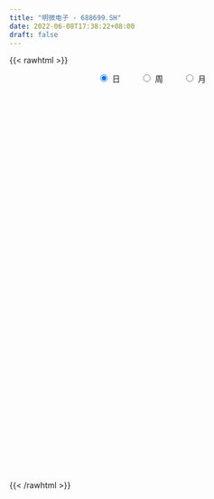 ```yaml
---
title: "明微电子 - 688699.SH"
date: 2022-06-08T17:38:22+08:00
draft: false
---
```

{{< rawhtml >}}
    <div style="text-align: center">
        <label style="padding: 1rem;"><input style="margin-right: .5rem" type="radio" name="period" value="D" checked onclick="period_change(this)">日</label>
        <label style="padding: 1rem;"><input style="margin-right: .5rem" type="radio" name="period" value="W" onclick="period_change(this)">周</label>
        <label style="padding: 1rem;"><input style="margin-right: .5rem" type="radio" name="period" value="M" onclick="period_change(this)">月</label>
    </div>
    <div id="chart" style="height: 700px;"></div> 
    <script type="text/javascript">
        const D_v = [123104.11,84753.01,64919.23,59697.88,40089.17,26862.32,25536.21,25511.86,20401.58,19365.1,19739.67,24480.2,48408.61,52750.03,26386.67,30742.11,21927.34,21309.79,26461.09,15984.17,16508.51,16974.06,15320.84,15013.1,17230.83,39348.25,31562.37,21553.12,31904.56,29594.01,25583.7,29200.11,21662.59,17633.17,16276.0,11234.41,9766.25,9238.68,11491.37,8560.88,13547.15,9590.31,8011.61,7678.02,5252.39,10711.81,10643.86,13688.43,12663.2,9977.8,13451.2,11434.03,6391.0,7941.67,9490.81,7944.7,4719.47,10400.74,10381.95,7837.61,12475.84,13199.95,10830.58,28311.1,16386.9,12994.56,20942.24,14768.72,14456.76,28474.49,21247.17,28459.67,25475.13,21900.0,13797.59,9762.42,9961.92,15825.9,19373.13,17597.65,7913.53,8989.13,11613.23,14186.55,44993.18,53321.6,36939.39,24888.14,27681.66,21181.23,20400.27,12154.97,13727.11,15773.15,13252.78,12932.35,21425.38,16918.48,17130.95,21032.67,14135.2,10332.6,12350.82,11987.62,17161.58,15352.45,12587.03,14164.69,22784.46,20780.46,17642.77,16421.6,21576.93,9766.03,18592.89,9075.21,16566.6,11058.43,20450.63,27111.25,16170.71,17300.49,18363.85,20339.67,30994.21,28648.63,18244.34,1225.82,10112.94,63901.97,53051.54,41996.5,37368.63,24638.86,16857.03,23310.44,24858.83,16915.08,12005.5,20651.93,15541.29,16293.45,23429.72,27343.08,24758.28,22512.44,27808.47,22323.92,19260.73,20147.8,23963.85,30295.75,19645.08,14164.07,20243.32,28257.59,18588.29,17046.83,16600.24,18732.23,38894.72,20027.81,25385.64,14180.41,14271.64,14028.05,20148.9,14307.03,11445.83,11415.05,14247.99,11507.76,15959.47,9412.12,8980.11,15027.14,12991.84,11309.97,10353.3,14175.37,12441.44,8936.4,7122.49,7519.24,6788.49,8473.29,8946.33,5812.57,6845.42,5376.58,5811.44,4822.45,7522.05,9691.93,16326.31,9070.74,16427.2,12316.41,9884.92,7329.67,5916.17,6488.71,15224.68,25275.99,24639.75,14093.42,13215.37,11239.12,10364.12,15814.27,16954.04,15795.37,11030.38,12645.59,17917.5,10752.0,14039.87,9657.01,9897.22,9030.23,7961.19,10267.43,12278.93,29988.59,16775.06,15665.25,24735.68,15276.55,10511.91,15825.24,8883.48,9948.32,11213.84,11152.26,10294.15,12063.59,16154.75,9773.73,8353.51,7044.03,10426.26,8543.21,10349.81,8591.57,11533.45,10651.47,9524.47,10639.24,10652.38,8078.16,7760.28,12528.72,9111.4,21743.7,10593.18,8448.44,6100.4,10195.37,7014.89,8977.96,7734.8,12639.56,8433.15,13256.79,6902.51,8202.12,5861.77,29539.81,14648.22,8926.58,7539.33,7926.17,7718.82,6245.52,5835.37,6573.94,6100.12,4977.81,9708.16,6096.31,8199.64,5594.04,5754.8,7151.14,15538.02,14186.94,13137.05,7152.89,6499.95,5380.06,7684.48,22172.45,15707.63,33686.5,30366.78,26839.2,17775.6,14788.36,15167.4,13637.35,25127.73,12433.94,13223.7,8858.46,17691.75,12416.7,16789.25,12374.96,13053.99,10971.05,17085.07,12958.32,8048.35,6163.38,8458.85,13371.77,9167.29,5725.58,11435.09,22960.6,12473.61,8882.8,7945.71,10082.06,8691.3,13617.55,9909.44,11656.07,8018.93,10715.47,8643.29,8378.99,5278.63,9906.89,15306.54,10810.41,6448.77,6695.45,8394.29,10095.84,10105.89,10958.21,7684.95,11193.83,6931.67,5990.05,5995.1,5358.8,12655.83,10939.09,17385.58,19397.69,14645.06,15365.82]
const D_histogram = [0.0,-0.8213333333,-1.824717189,-2.1783491307,-2.6781379725,-2.830712834,-2.9649998796,-2.9840441873,-2.7903162642,-2.417244894,-1.9387922101,-1.3887856988,-0.6364408663,0.0560419674,0.5501311903,0.7982661651,0.8308278322,0.9256974062,0.8400244772,0.7222632624,0.6980449901,0.7583014403,0.9355410218,0.9557852979,0.7588783201,1.1396428804,1.4400027574,1.445024588,1.6232236508,1.8509769852,1.7643328748,1.422439042,0.9173712957,0.4990644855,-0.0431824968,-0.4061216368,-0.5027054982,-0.5429205028,-0.4225672994,-0.2196825843,0.0496853215,0.1224896495,0.1924404776,0.1314146174,0.0811775684,0.3145671806,0.4479335531,0.7518258491,0.8571387271,0.815195366,0.8306287256,0.6687241985,0.50601548,0.4510107671,0.2815734597,0.012914548,-0.1309345648,0.0799562855,0.2907173217,0.4277828135,0.5411296415,0.4933123913,0.4575438315,0.8143417056,0.9613961643,1.0940846107,1.3174475362,1.4393419419,1.3973463049,2.0570231275,2.1657035656,2.2470578285,1.7166903728,1.6813161671,1.4155953731,1.0755513223,0.8159780777,0.4915927037,0.7200185784,0.7280211589,0.5677081009,0.409839924,0.3431705403,1.4397829649,3.4478953975,3.6882312396,4.0778217415,3.6780028488,3.4666973424,3.2580231989,2.2057367635,1.3161932819,0.4433737184,0.1363217987,0.0465051484,-0.0429491615,-0.1427053702,-0.2223041406,0.1053366817,0.9867092703,1.5444760627,1.8341067725,1.7971892524,1.9184737849,2.8965504459,3.4788334241,3.876695651,3.6557470892,2.4566859416,0.8530681202,0.2382071226,-0.1228151916,-1.4363800325,-2.2690806534,-2.0368038261,-2.0794825883,-2.2166837278,-2.4008850811,-1.4462318306,-1.8366857639,-1.6007404934,-1.8124447264,-1.5300679825,-2.2984315884,-0.4443058533,1.3829799562,2.6969175422,6.2803748011,11.6910640106,16.999261757,17.2534812419,14.2203057379,12.437111109,10.1387281177,7.7271309521,6.5423046262,2.8633715922,0.4572197398,-1.3681478441,-2.1818521206,-3.5199906763,-3.8514562959,-4.6362319487,-3.248139652,-1.8315557246,-1.9241562444,-1.9253419602,-4.289851472,-4.5302367072,-5.8477882714,-7.9055091033,-11.1615284203,-12.4395696422,-13.0959846671,-13.5869735167,-12.2244879155,-11.3565144669,-10.0159204299,-8.4246302803,-8.1820663123,-4.5905715293,-2.7964963117,-1.1975153716,-0.2167224029,0.2618638237,0.3572336375,-0.1546108002,-0.2610692237,-0.5795145034,-1.3274358618,-1.3941863815,-2.1090248124,-1.9854674982,-2.5266566703,-2.696042483,-1.1240315094,0.3791746673,0.5189751782,0.0082208286,0.3972876587,-0.6410073354,-1.0636503851,-1.4523590185,-1.7565442966,-2.5896031282,-2.4697053125,-2.1590493576,-1.812308045,-1.820755949,-1.5226556521,-1.7382713572,-1.533088129,-1.1103468825,-1.7566067681,-3.4562107613,-3.4892678075,-3.6991225966,-3.3609058108,-3.3848506141,-2.9956646047,-2.6910475755,-2.5800980418,-1.4896164341,-0.4490496758,-0.9177035884,-1.6342867111,-2.2773537864,-2.2706549141,-1.7855008476,-1.4947122837,-0.5194426666,0.783850953,1.3598214877,1.079675801,2.068434306,2.6715034042,3.0104433184,2.8879779061,2.3702128057,1.6832191474,1.3409771281,0.8116975932,0.7705466393,2.552053885,3.6581520922,3.5381399941,4.2930721794,4.0141426335,3.4666529984,2.3491612758,1.6864218591,0.825878383,0.4193759443,0.204215877,-0.3862749759,-0.1986653193,0.4895968349,0.6120693833,0.3899696706,0.2868464864,-0.0994367385,-0.0741075654,-0.2335648399,-0.6882134328,-1.1512323539,-1.5294220391,-1.9083505853,-2.3784004527,-2.5513080202,-2.5396860959,-2.5674077793,-2.0170656123,-1.4343433777,-1.8471396604,-2.0016251468,-1.8826285582,-1.6547925906,-1.0401637007,-0.8083684226,-0.3303330675,-0.2621631459,0.248767484,0.7003454593,0.9879835625,1.0336453129,0.7116549549,0.6339718184,-1.3122532525,-2.3481959351,-2.6964975135,-2.9167791775,-2.9607674309,-2.4123153762,-1.9759111782,-1.2381840081,-0.6690852678,-0.4273551975,-0.1778731515,0.495202238,1.0872114923,1.6178723444,1.84117392,2.0212141595,2.1058492547,2.7238886322,2.6267767465,2.8648448023,2.8989563311,2.9027736914,2.8112258795,2.4221714042,2.5775539639,2.6064153425,3.3296503921,3.5631958758,3.3986117353,2.8832610463,1.8589850103,0.5779451984,0.2739445481,0.6289156125,0.9090923099,1.0847867114,0.9835617072,1.1930188153,1.2088965469,1.2491881524,1.408950801,1.4782087092,1.4084354056,0.6080473267,-0.174467669,-0.8603275982,-1.3717482127,-1.5332993484,-2.3493847697,-2.537134189,-2.7844898273,-2.5361600884,-3.4368718199,-3.6300124123,-3.7275762315,-3.7363077846,-3.7339943082,-3.7661465471,-4.1446746803,-4.2706730111,-3.67641076,-3.1314703575,-2.3063833275,-1.5562143507,-0.9277095032,-0.355240069,0.3054315407,1.0939087792,1.7514633115,2.1181028314,2.3664233991,2.6746972243,2.9829759511,3.2108625669,3.2612447149,3.0556410788,2.4904639998,2.1539955521,1.866392409,1.5742911204,1.4168155833,1.4987182876,1.6687042647,2.1830424202,2.7421532915,2.8304511566,2.816789184]
const D_fast = [0.0,-1.0266666667,-2.4862298196,-3.384449044,-4.5537723788,-5.4140254488,-6.2895624644,-7.0546178189,-7.5584689619,-7.7897088151,-7.7959541837,-7.5931440972,-6.9999094813,-6.2934161556,-5.6617941352,-5.2140926191,-4.973823994,-4.6475300684,-4.5231968781,-4.4603922773,-4.3100993021,-4.0602674918,-3.6491426548,-3.3899520543,-3.3971394521,-2.7314641717,-2.0711036054,-1.7048256277,-1.1208206522,-0.4303230715,-0.0758839632,-0.0621680355,-0.3378929578,-0.6314336468,-1.1844762532,-1.6489458024,-1.8712060383,-2.0471511686,-2.0324397901,-1.8844757211,-1.602686485,-1.4992597446,-1.3811987971,-1.4093710029,-1.4393136598,-1.1272822525,-0.8819324917,-0.3900837334,-0.0704861736,0.0913693068,0.3144598478,0.3197363703,0.2835315218,0.3412795007,0.2422355583,-0.0231947164,-0.1997774705,0.0311024512,0.3145428178,0.558554013,0.8071832513,0.882694099,0.961311497,1.5216947975,1.9090982973,2.3153078964,2.8680327059,3.3497625971,3.6571035364,4.8310361408,5.4811424703,6.1242611904,6.0230663278,6.408021164,6.4961992132,6.425042993,6.3694642678,6.1679770698,6.5764075891,6.7664154593,6.7480294264,6.6926212306,6.711744482,8.1683026478,11.0383889298,12.2007825818,13.609828519,14.1295103386,14.7848791677,15.3907108239,14.8898585794,14.3293634183,13.5673872844,13.2944158144,13.2162254512,13.1160338509,12.9806012997,12.8454264941,13.1994014869,14.327451393,15.2713372011,16.019494604,16.4318743971,17.0327773757,18.7349916482,20.1869829825,21.5540191221,22.2470073326,21.6621176704,20.271766879,19.716457662,19.32473155,17.652071701,16.2521009167,15.9751767876,15.4126273782,14.7212553068,13.9368326832,14.529927976,13.6803026017,13.5160627489,12.8512473343,12.7511070826,11.4081355797,13.1511848513,15.3242156499,17.3123826215,22.4659335807,30.7993887929,40.3574019785,44.9249917738,45.4468927043,46.7729758527,47.0092748908,46.5294604633,46.9802102939,44.0171201579,41.7252732404,39.5578686955,38.1987013889,35.9805651641,34.6862354705,32.7424018305,33.3184592142,34.2771542105,33.7035146296,33.2209934237,29.7840210439,28.4110766319,25.6315779999,21.5974798922,15.55107847,11.1631448376,7.232733646,3.3450014172,1.6513650395,-0.3197901286,-1.4831761991,-1.9980436195,-3.8009962296,-1.3571443289,-0.2621931893,1.037408908,1.9640212758,2.5080734584,2.6927516816,2.1422545439,1.9705288144,1.5072049088,0.427424585,0.0121274699,-1.2299671641,-1.6027767245,-2.7756300641,-3.6190264975,-2.3280234013,-0.7300235577,-0.4604792523,-0.9691783948,-0.48078965,-1.6793364779,-2.367892124,-3.1196905119,-3.8630118641,-5.3434714778,-5.8409999903,-6.0701063747,-6.1764420734,-6.6400789647,-6.7226425808,-7.3728261252,-7.5509149293,-7.4057604033,-8.491171981,-11.0548286645,-11.9602026626,-13.0948381008,-13.5968477678,-14.4670052246,-14.8267353663,-15.194880231,-15.7289552078,-15.0108777086,-14.0825733693,-14.780653179,-15.9058079794,-17.1182135013,-17.6791783575,-17.6403995029,-17.7232890099,-16.8778800595,-15.3786237016,-14.462697795,-14.4729245315,-12.96705745,-11.6961125007,-10.604561757,-10.0050326927,-9.9302445917,-10.1964334631,-10.2034312004,-10.529786337,-10.378300631,-7.9587799141,-5.9381436838,-5.1736207834,-3.3454205533,-2.6208144408,-2.3016408263,-2.83184223,-3.0729761818,-3.7270500623,-4.0287085149,-4.1928146129,-4.8798742098,-4.741930883,-3.9312695201,-3.6557796258,-3.7803869209,-3.8117984835,-4.2229408931,-4.2161386112,-4.4339870957,-5.0606890468,-5.8115160564,-6.5720612513,-7.4280774439,-8.4927274245,-9.3034619971,-9.9267615967,-10.5963352249,-10.5502594609,-10.3261230708,-11.2007042687,-11.8555960417,-12.2072565927,-12.3931187727,-12.038530808,-12.0088276356,-11.6133755474,-11.6107464122,-11.0376239113,-10.4109595711,-9.8763255773,-9.5722524987,-9.716329118,-9.6355192998,-11.9098076839,-13.5327993503,-14.5552253071,-15.5047017655,-16.2888818766,-16.3435086659,-16.4010822625,-15.9729010944,-15.5710736711,-15.4361824001,-15.2311686419,-14.434292693,-13.5704805656,-12.6353516275,-11.9517565719,-11.2664127925,-10.6553153836,-9.3563038481,-8.7967215471,-7.8424422908,-7.0835916792,-6.354080896,-5.7428222381,-5.5263338623,-4.7265628116,-4.0460975974,-2.4904499498,-1.3661054972,-0.6810367038,-0.4755721312,-1.0351019147,-2.171655427,-2.4071699402,-1.8949699727,-1.3875201979,-0.9406291185,-0.7959636959,-0.288251884,0.0298499844,0.3824386279,0.8944389768,1.3332490623,1.6155846102,0.9672083629,0.1410764499,-0.7598653788,-1.6142230465,-2.1590990192,-3.562530633,-4.3845635995,-5.3280416947,-5.7137519779,-7.4736816643,-8.5743253599,-9.6037832369,-10.5465917361,-11.4777768368,-12.4514657124,-13.8661625157,-15.0598290992,-15.3846695382,-15.622596725,-15.374105527,-15.0129901378,-14.6164126662,-14.1327532491,-13.3957237543,-12.333769321,-11.2383489608,-10.3421837331,-9.5022573156,-8.5253091844,-7.4712864697,-6.4406842122,-5.5749908855,-5.0166842519,-4.959245331,-4.7572148906,-4.5782199314,-4.47674844,-4.2800200813,-3.823437805,-3.2362757617,-2.1761770012,-0.931527807,-0.1356171528,0.5549181706]
const D_slow = [0.0,-0.2053333333,-0.6615126306,-1.2060999133,-1.8756344064,-2.5833126149,-3.3245625848,-4.0705736316,-4.7681526976,-5.3724639211,-5.8571619737,-6.2043583984,-6.3634686149,-6.3494581231,-6.2119253255,-6.0123587842,-5.8046518262,-5.5732274746,-5.3632213553,-5.1826555397,-5.0081442922,-4.8185689321,-4.5846836767,-4.3457373522,-4.1560177722,-3.8711070521,-3.5111063627,-3.1498502157,-2.744044303,-2.2813000567,-1.840216838,-1.4846070775,-1.2552642536,-1.1304981322,-1.1412937564,-1.2428241656,-1.3685005402,-1.5042306659,-1.6098724907,-1.6647931368,-1.6523718064,-1.6217493941,-1.5736392747,-1.5407856203,-1.5204912282,-1.4418494331,-1.3298660448,-1.1419095825,-0.9276249007,-0.7238260592,-0.5161688778,-0.3489878282,-0.2224839582,-0.1097312664,-0.0393379015,-0.0361092645,-0.0688429057,-0.0488538343,0.0238254961,0.1307711995,0.2660536099,0.3893817077,0.5037676656,0.707353092,0.947702133,1.2212232857,1.5505851698,1.9104206552,2.2597572315,2.7740130133,3.3154389047,3.8772033619,4.3063759551,4.7267049968,5.0806038401,5.3494916707,5.5534861901,5.676384366,5.8563890106,6.0383943004,6.1803213256,6.2827813066,6.3685739417,6.7285196829,7.5904935323,8.5125513422,9.5320067776,10.4515074898,11.3181818253,12.1326876251,12.6841218159,13.0131701364,13.124013566,13.1580940157,13.1697203028,13.1589830124,13.1233066699,13.0677306347,13.0940648051,13.3407421227,13.7268611384,14.1853878315,14.6346851446,15.1143035909,15.8384412023,16.7081495584,17.6773234711,18.5912602434,19.2054317288,19.4186987588,19.4782505395,19.4475467416,19.0884517335,18.5211815701,18.0119806136,17.4921099665,16.9379390346,16.3377177643,15.9761598067,15.5169883657,15.1168032423,14.6636920607,14.2811750651,13.706567168,13.5954907047,13.9412356937,14.6154650793,16.1855587796,19.1083247822,23.3581402215,27.671510532,31.2265869664,34.3358647437,36.8705467731,38.8023295111,40.4379056677,41.1537485657,41.2680535007,40.9260165396,40.3805535095,39.5005558404,38.5376917664,37.3786337792,36.5665988662,36.1087099351,35.627670874,35.1463353839,34.0738725159,32.9413133391,31.4793662713,29.5029889955,26.7126068904,23.6027144798,20.3287183131,16.9319749339,13.875852955,11.0367243383,8.5327442308,6.4265866608,4.3810700827,3.2334272004,2.5343031224,2.2349242795,2.1807436788,2.2462096347,2.3355180441,2.296865344,2.2315980381,2.0867194123,1.7548604468,1.4063138514,0.8790576483,0.3826907738,-0.2489733938,-0.9229840146,-1.2039918919,-1.1091982251,-0.9794544305,-0.9773992234,-0.8780773087,-1.0383291425,-1.3042417388,-1.6673314934,-2.1064675676,-2.7538683496,-3.3712946778,-3.9110570172,-4.3641340284,-4.8193230157,-5.1999869287,-5.634554768,-6.0178268002,-6.2954135209,-6.7345652129,-7.5986179032,-8.4709348551,-9.3957155042,-10.2359419569,-11.0821546105,-11.8310707616,-12.5038326555,-13.148857166,-13.5212612745,-13.6335236934,-13.8629495905,-14.2715212683,-14.8408597149,-15.4085234434,-15.8548986553,-16.2285767263,-16.3584373929,-16.1624746547,-15.8225192827,-15.5526003325,-15.035491756,-14.3676159049,-13.6150050753,-12.8930105988,-12.3004573974,-11.8796526105,-11.5444083285,-11.3414839302,-11.1488472704,-10.5108337991,-9.596295776,-8.7117607775,-7.6384927327,-6.6349570743,-5.7682938247,-5.1810035057,-4.759398041,-4.5529284452,-4.4480844592,-4.3970304899,-4.4935992339,-4.5432655637,-4.420866355,-4.2678490092,-4.1703565915,-4.0986449699,-4.1235041545,-4.1420310459,-4.2004222558,-4.372475614,-4.6602837025,-5.0426392123,-5.5197268586,-6.1143269718,-6.7521539768,-7.3870755008,-8.0289274456,-8.5331938487,-8.8917796931,-9.3535646082,-9.8539708949,-10.3246280345,-10.7383261821,-10.9983671073,-11.200459213,-11.2830424798,-11.3485832663,-11.2863913953,-11.1113050305,-10.8643091398,-10.6058978116,-10.4279840729,-10.2694911183,-10.5975544314,-11.1846034152,-11.8587277936,-12.587922588,-13.3281144457,-13.9311932897,-14.4251710843,-14.7347170863,-14.9019884033,-15.0088272026,-15.0532954905,-14.929494931,-14.6576920579,-14.2532239718,-13.7929304918,-13.287626952,-12.7611646383,-12.0801924803,-11.4234982936,-10.7072870931,-9.9825480103,-9.2568545874,-8.5540481176,-7.9485052665,-7.3041167755,-6.6525129399,-5.8201003419,-4.9293013729,-4.0796484391,-3.3588331775,-2.894086925,-2.7496006254,-2.6811144883,-2.5238855852,-2.2966125077,-2.0254158299,-1.7795254031,-1.4812706993,-1.1790465626,-0.8667495245,-0.5145118242,-0.1449596469,0.2071492045,0.3591610362,0.3155441189,0.1004622194,-0.2424748338,-0.6257996709,-1.2131458633,-1.8474294106,-2.5435518674,-3.1775918895,-4.0368098444,-4.9443129475,-5.8762070054,-6.8102839515,-7.7437825286,-8.6853191653,-9.7214878354,-10.7891560882,-11.7082587782,-12.4911263676,-13.0677221994,-13.4567757871,-13.6887031629,-13.7775131802,-13.701155295,-13.4276781002,-12.9898122723,-12.4602865645,-11.8686807147,-11.2000064086,-10.4542624209,-9.6515467791,-8.8362356004,-8.0723253307,-7.4497093308,-6.9112104427,-6.4446123405,-6.0510395604,-5.6968356645,-5.3221560926,-4.9049800264,-4.3592194214,-3.6736810985,-2.9660683094,-2.2618710134]
const D_data = [['2020-12-18', 82.27, 83.98, 82.0, 96.16],['2020-12-21', 78.01, 71.11, 71.0, 78.9],['2020-12-22', 68.1, 62.75, 62.65, 68.6],['2020-12-23', 63.28, 65.47, 60.3, 67.9],['2020-12-24', 63.9, 59.15, 59.0, 64.11],['2020-12-25', 59.02, 59.2, 57.93, 60.57],['2020-12-28', 58.95, 55.9, 55.35, 58.97],['2020-12-29', 56.0, 54.01, 53.98, 57.5],['2020-12-30', 53.0, 54.2, 53.0, 55.44],['2020-12-31', 54.0, 55.17, 53.7, 56.33],['2021-01-04', 55.17, 56.25, 54.81, 56.99],['2021-01-05', 56.55, 57.74, 55.27, 57.99],['2021-01-06', 57.1, 62.1, 54.8, 62.49],['2021-01-07', 61.0, 64.13, 61.0, 66.4],['2021-01-08', 64.6, 64.21, 61.21, 66.7],['2021-01-11', 66.0, 62.81, 62.25, 67.27],['2021-01-12', 62.23, 60.68, 60.12, 62.77],['2021-01-13', 60.9, 61.7, 60.05, 63.77],['2021-01-14', 61.22, 59.39, 57.12, 61.38],['2021-01-15', 58.94, 58.31, 58.18, 60.88],['2021-01-18', 58.5, 58.94, 57.8, 60.19],['2021-01-19', 58.58, 59.98, 58.58, 61.99],['2021-01-20', 59.95, 62.1, 59.23, 62.6],['2021-01-21', 61.98, 60.79, 60.12, 62.0],['2021-01-22', 60.78, 57.67, 57.58, 60.79],['2021-01-25', 63.2, 65.6, 61.5, 66.3],['2021-01-26', 65.88, 66.95, 64.1, 68.5],['2021-01-27', 66.8, 64.76, 64.33, 67.49],['2021-01-28', 64.46, 68.24, 63.26, 70.46],['2021-01-29', 68.33, 71.0, 67.69, 72.82],['2021-02-01', 71.0, 68.6, 68.32, 72.6],['2021-02-02', 68.0, 65.28, 64.71, 70.48],['2021-02-03', 65.12, 61.68, 61.61, 65.64],['2021-02-04', 61.7, 60.66, 58.3, 61.79],['2021-02-05', 60.78, 56.52, 56.52, 61.79],['2021-02-08', 56.5, 55.96, 55.66, 58.36],['2021-02-09', 55.7, 57.5, 55.69, 58.1],['2021-02-10', 57.51, 57.21, 56.55, 57.95],['2021-02-18', 58.06, 58.83, 57.37, 60.0],['2021-02-19', 59.5, 60.25, 58.72, 60.48],['2021-02-22', 60.66, 62.06, 60.03, 63.59],['2021-02-23', 61.94, 60.36, 59.6, 61.94],['2021-02-24', 60.36, 60.61, 59.71, 61.97],['2021-02-25', 60.61, 58.9, 58.5, 60.61],['2021-02-26', 58.0, 58.6, 57.51, 59.4],['2021-03-01', 59.05, 62.6, 59.05, 63.56],['2021-03-02', 62.63, 62.45, 61.55, 63.89],['2021-03-03', 62.67, 66.08, 62.0, 67.0],['2021-03-04', 65.68, 65.2, 64.28, 67.87],['2021-03-05', 64.88, 64.08, 63.48, 66.98],['2021-03-08', 64.48, 65.3, 64.48, 67.7],['2021-03-09', 64.6, 63.22, 61.35, 65.85],['2021-03-10', 64.5, 62.76, 62.61, 64.85],['2021-03-11', 63.25, 63.88, 61.06, 64.33],['2021-03-12', 63.44, 62.12, 61.99, 65.39],['2021-03-15', 62.29, 59.8, 59.02, 62.77],['2021-03-16', 60.0, 60.19, 59.61, 61.0],['2021-03-17', 59.71, 64.79, 59.71, 64.79],['2021-03-18', 64.78, 66.08, 64.2, 67.5],['2021-03-19', 65.03, 66.4, 64.01, 67.6],['2021-03-22', 66.68, 67.2, 65.06, 67.83],['2021-03-23', 66.13, 65.82, 65.55, 67.35],['2021-03-24', 65.84, 66.19, 65.06, 68.54],['2021-03-25', 66.76, 72.58, 65.4, 73.83],['2021-03-26', 72.2, 72.15, 71.58, 75.19],['2021-03-29', 72.65, 73.71, 71.8, 75.8],['2021-03-30', 73.62, 76.98, 72.11, 78.3],['2021-03-31', 75.0, 78.0, 75.0, 79.68],['2021-04-01', 78.36, 77.6, 76.59, 80.86],['2021-04-02', 78.64, 89.82, 78.35, 89.98],['2021-04-06', 88.9, 87.13, 84.11, 89.19],['2021-04-07', 86.28, 89.59, 84.22, 94.42],['2021-04-08', 87.8, 82.88, 82.57, 88.08],['2021-04-09', 83.01, 89.56, 82.8, 91.18],['2021-04-12', 89.59, 87.8, 86.25, 90.64],['2021-04-13', 88.7, 86.97, 85.06, 89.45],['2021-04-14', 86.51, 87.89, 86.29, 92.0],['2021-04-15', 86.73, 86.82, 82.21, 88.48],['2021-04-16', 86.09, 94.8, 85.15, 95.87],['2021-04-19', 94.6, 94.11, 92.0, 95.5],['2021-04-20', 92.6, 92.98, 90.31, 94.6],['2021-04-21', 92.06, 93.43, 90.5, 94.88],['2021-04-22', 93.42, 95.17, 93.19, 98.34],['2021-04-23', 108.8, 114.2, 106.1, 114.2],['2021-04-26', 122.9, 137.04, 122.51, 137.04],['2021-04-27', 138.55, 125.0, 116.67, 139.13],['2021-04-28', 124.68, 132.99, 123.6, 134.7],['2021-04-29', 135.8, 127.61, 123.92, 135.8],['2021-04-30', 124.0, 132.74, 124.0, 136.63],['2021-05-06', 129.41, 136.01, 129.0, 140.6],['2021-05-07', 136.76, 125.98, 124.6, 139.01],['2021-05-10', 126.52, 126.0, 123.21, 129.5],['2021-05-11', 125.99, 124.0, 118.9, 126.0],['2021-05-12', 121.92, 130.0, 120.29, 132.88],['2021-05-13', 128.58, 133.6, 128.58, 136.24],['2021-05-14', 132.0, 135.0, 129.95, 139.7],['2021-05-17', 137.77, 136.16, 135.61, 146.6],['2021-05-18', 135.58, 137.65, 135.45, 143.3],['2021-05-19', 136.02, 145.25, 133.09, 146.4],['2021-05-20', 142.6, 157.8, 142.3, 162.8],['2021-05-21', 157.66, 160.6, 155.18, 163.8],['2021-05-24', 160.09, 162.89, 157.02, 163.58],['2021-05-25', 161.6, 163.0, 159.5, 169.49],['2021-05-26', 161.0, 168.83, 161.0, 174.47],['2021-05-27', 169.0, 186.7, 168.94, 192.5],['2021-05-28', 186.75, 190.86, 181.65, 197.5],['2021-05-31', 190.0, 196.62, 186.66, 197.14],['2021-06-01', 194.94, 194.96, 192.88, 206.0],['2021-06-02', 192.98, 184.0, 178.9, 196.95],['2021-06-03', 185.41, 175.41, 174.28, 190.0],['2021-06-04', 177.61, 185.0, 175.18, 191.7],['2021-06-07', 190.0, 188.36, 185.5, 201.0],['2021-06-08', 187.65, 174.0, 171.31, 191.91],['2021-06-09', 175.8, 175.4, 173.01, 178.7],['2021-06-10', 176.89, 188.0, 176.89, 189.9],['2021-06-11', 186.93, 185.95, 182.28, 190.8],['2021-06-15', 190.0, 185.01, 182.3, 193.61],['2021-06-16', 182.82, 184.07, 182.0, 193.49],['2021-06-17', 186.08, 201.2, 183.09, 202.8],['2021-06-18', 199.0, 186.8, 185.51, 205.0],['2021-06-21', 188.2, 195.04, 185.67, 196.6],['2021-06-22', 195.19, 190.25, 185.85, 197.51],['2021-06-23', 193.0, 197.36, 191.27, 200.3],['2021-06-24', 197.6, 183.33, 181.32, 201.0],['2021-06-25', 185.8, 220.0, 185.64, 220.0],['2021-06-28', 223.0, 232.0, 215.09, 238.7],['2021-06-29', 233.84, 237.77, 226.16, 242.4],['2021-06-30', 285.32, 285.32, 285.32, 285.32],['2021-07-01', 342.38, 342.38, 342.38, 342.38],['2021-07-02', 390.4, 384.75, 377.0, 410.86],['2021-07-05', 374.82, 353.9, 332.01, 379.99],['2021-07-06', 348.0, 322.0, 313.2, 348.98],['2021-07-07', 322.0, 339.99, 315.02, 343.87],['2021-07-08', 334.0, 336.61, 330.56, 343.88],['2021-07-09', 334.0, 334.99, 322.2, 338.0],['2021-07-12', 337.0, 352.0, 328.03, 353.46],['2021-07-13', 352.0, 317.14, 314.95, 352.0],['2021-07-14', 313.38, 323.8, 313.13, 335.0],['2021-07-15', 324.7, 325.1, 314.5, 332.88],['2021-07-16', 325.04, 335.0, 324.02, 350.0],['2021-07-19', 334.0, 326.0, 316.2, 334.0],['2021-07-20', 332.88, 336.7, 323.27, 339.2],['2021-07-21', 339.9, 330.0, 328.01, 347.78],['2021-07-22', 330.87, 360.99, 323.33, 378.82],['2021-07-23', 357.86, 372.11, 352.28, 392.95],['2021-07-26', 376.0, 360.4, 340.01, 385.0],['2021-07-27', 361.03, 364.8, 356.8, 402.84],['2021-07-28', 360.0, 331.2, 322.0, 362.6],['2021-07-29', 341.0, 352.0, 331.23, 360.25],['2021-07-30', 350.0, 334.7, 333.18, 359.66],['2021-08-02', 327.39, 315.09, 303.49, 339.23],['2021-08-03', 313.09, 282.0, 281.15, 317.56],['2021-08-04', 286.15, 288.6, 280.18, 291.98],['2021-08-05', 289.99, 284.02, 281.05, 293.31],['2021-08-06', 287.2, 274.92, 268.36, 289.45],['2021-08-09', 271.44, 292.35, 269.04, 299.75],['2021-08-10', 295.0, 284.51, 281.01, 299.0],['2021-08-11', 282.9, 289.24, 275.6, 290.88],['2021-08-12', 286.6, 294.0, 286.58, 300.9],['2021-08-13', 285.16, 276.17, 275.31, 286.7],['2021-08-16', 278.0, 323.97, 274.65, 331.4],['2021-08-17', 325.5, 313.5, 311.52, 331.8],['2021-08-18', 314.85, 319.0, 313.18, 339.99],['2021-08-19', 320.0, 318.0, 311.01, 327.79],['2021-08-20', 315.01, 316.0, 312.0, 329.66],['2021-08-23', 316.22, 313.33, 311.0, 324.9],['2021-08-24', 313.0, 305.0, 290.01, 314.04],['2021-08-25', 300.0, 308.56, 300.0, 318.0],['2021-08-26', 310.05, 304.72, 303.47, 319.02],['2021-08-27', 302.0, 295.95, 293.0, 308.0],['2021-08-30', 297.0, 301.41, 296.68, 316.95],['2021-08-31', 298.03, 289.92, 286.99, 300.67],['2021-09-01', 289.98, 297.27, 276.39, 308.17],['2021-09-02', 297.0, 286.0, 283.28, 297.79],['2021-09-03', 285.0, 286.55, 280.0, 293.5],['2021-09-06', 285.0, 310.5, 281.04, 315.0],['2021-09-07', 311.9, 317.52, 308.01, 324.99],['2021-09-08', 315.33, 305.1, 304.09, 317.48],['2021-09-09', 308.0, 296.01, 294.51, 312.0],['2021-09-10', 296.01, 306.99, 290.03, 316.68],['2021-09-13', 303.83, 287.1, 286.3, 306.0],['2021-09-14', 290.0, 290.0, 287.67, 298.0],['2021-09-15', 290.5, 287.0, 280.5, 292.5],['2021-09-16', 282.88, 284.62, 278.58, 289.97],['2021-09-17', 284.95, 272.81, 272.81, 287.86],['2021-09-22', 270.0, 280.35, 270.0, 286.68],['2021-09-23', 279.0, 281.53, 275.0, 293.8],['2021-09-24', 280.02, 281.58, 278.0, 286.66],['2021-09-27', 284.5, 275.93, 274.01, 290.0],['2021-09-28', 273.88, 278.5, 271.13, 285.0],['2021-09-29', 275.02, 270.2, 270.0, 277.65],['2021-09-30', 271.0, 273.3, 268.09, 276.6],['2021-10-08', 274.8, 275.79, 273.9, 288.31],['2021-10-11', 274.11, 259.7, 258.18, 276.54],['2021-10-12', 258.2, 237.01, 232.7, 263.5],['2021-10-13', 237.08, 249.26, 235.0, 250.94],['2021-10-14', 238.0, 242.22, 225.8, 244.99],['2021-10-15', 242.5, 245.2, 237.35, 249.25],['2021-10-18', 243.0, 237.28, 232.67, 243.02],['2021-10-19', 237.27, 239.25, 234.02, 243.9],['2021-10-20', 242.5, 236.05, 234.71, 245.27],['2021-10-21', 235.0, 230.8, 229.0, 238.11],['2021-10-22', 234.69, 242.8, 233.69, 245.65],['2021-10-25', 262.3, 245.24, 241.02, 262.3],['2021-10-26', 243.01, 225.36, 224.8, 243.39],['2021-10-27', 223.0, 216.0, 215.26, 224.57],['2021-10-28', 215.99, 209.58, 208.29, 221.89],['2021-10-29', 210.99, 212.01, 208.9, 218.29],['2021-11-01', 212.09, 215.48, 208.9, 218.58],['2021-11-02', 217.39, 211.54, 207.88, 221.6],['2021-11-03', 210.0, 220.42, 209.98, 225.77],['2021-11-04', 220.88, 228.5, 218.66, 233.5],['2021-11-05', 231.0, 223.06, 222.08, 235.22],['2021-11-08', 222.0, 211.87, 207.94, 222.0],['2021-11-09', 212.6, 228.78, 212.0, 229.9],['2021-11-10', 228.75, 228.07, 223.0, 231.45],['2021-11-11', 228.0, 227.6, 221.32, 235.18],['2021-11-12', 224.88, 222.88, 220.26, 226.0],['2021-11-15', 221.92, 216.5, 215.06, 227.9],['2021-11-16', 213.0, 211.01, 210.33, 219.95],['2021-11-17', 211.88, 212.08, 207.4, 212.85],['2021-11-18', 210.9, 206.6, 206.5, 214.99],['2021-11-19', 207.08, 210.2, 202.0, 210.59],['2021-11-22', 211.55, 237.56, 210.97, 245.67],['2021-11-23', 237.56, 237.99, 234.0, 243.0],['2021-11-24', 237.99, 226.88, 226.58, 239.98],['2021-11-25', 228.02, 241.55, 225.41, 249.0],['2021-11-26', 238.6, 232.2, 230.5, 240.95],['2021-11-29', 228.0, 228.71, 225.6, 231.0],['2021-11-30', 229.16, 218.6, 218.23, 232.0],['2021-12-01', 217.2, 220.38, 217.01, 224.08],['2021-12-02', 218.5, 214.11, 212.68, 219.46],['2021-12-03', 214.4, 216.22, 213.3, 223.58],['2021-12-06', 218.0, 216.55, 213.36, 221.52],['2021-12-07', 217.24, 208.95, 207.7, 218.9],['2021-12-08', 209.39, 216.73, 209.39, 217.98],['2021-12-09', 216.49, 224.86, 215.11, 229.77],['2021-12-10', 221.0, 219.79, 216.04, 223.73],['2021-12-13', 217.5, 215.0, 213.45, 219.0],['2021-12-14', 215.02, 215.29, 213.23, 217.6],['2021-12-15', 214.21, 209.9, 209.59, 218.66],['2021-12-16', 210.0, 213.42, 208.06, 215.97],['2021-12-17', 212.1, 210.02, 207.0, 216.55],['2021-12-20', 208.0, 203.67, 202.78, 211.49],['2021-12-21', 203.0, 199.69, 194.71, 204.11],['2021-12-22', 199.0, 196.7, 196.21, 200.28],['2021-12-23', 196.2, 192.5, 192.5, 197.14],['2021-12-24', 191.42, 186.5, 186.2, 192.55],['2021-12-27', 185.45, 185.58, 184.0, 189.33],['2021-12-28', 185.63, 184.4, 183.06, 187.2],['2021-12-29', 185.46, 180.71, 180.28, 185.67],['2021-12-30', 180.71, 186.35, 180.03, 187.94],['2021-12-31', 185.98, 187.2, 184.35, 189.2],['2022-01-04', 183.28, 172.56, 171.3, 184.98],['2022-01-05', 171.66, 171.34, 167.5, 172.96],['2022-01-06', 170.78, 171.67, 166.26, 173.99],['2022-01-07', 171.41, 171.05, 168.95, 173.96],['2022-01-10', 171.58, 175.55, 168.0, 176.8],['2022-01-11', 175.5, 170.72, 170.05, 175.5],['2022-01-12', 171.4, 173.67, 169.14, 174.91],['2022-01-13', 173.9, 168.16, 168.09, 173.9],['2022-01-14', 169.38, 173.66, 166.0, 178.2],['2022-01-17', 173.0, 174.31, 171.2, 175.5],['2022-01-18', 174.4, 173.37, 172.74, 181.0],['2022-01-19', 171.33, 170.52, 169.06, 174.33],['2022-01-20', 170.49, 164.36, 164.01, 171.98],['2022-01-21', 163.5, 165.4, 162.02, 165.55],['2022-01-24', 138.66, 134.72, 133.6, 145.0],['2022-01-25', 132.65, 135.01, 132.65, 138.81],['2022-01-26', 136.0, 136.2, 132.7, 136.99],['2022-01-27', 136.19, 132.26, 131.47, 136.99],['2022-01-28', 133.57, 129.54, 128.86, 134.19],['2022-02-07', 131.49, 134.23, 130.48, 135.3],['2022-02-08', 133.7, 131.71, 129.0, 134.87],['2022-02-09', 131.98, 135.3, 131.02, 135.32],['2022-02-10', 135.62, 133.85, 133.16, 138.76],['2022-02-11', 133.0, 129.37, 129.28, 133.45],['2022-02-14', 127.0, 128.41, 126.68, 129.9],['2022-02-15', 129.28, 134.21, 127.59, 136.5],['2022-02-16', 135.0, 135.15, 133.28, 136.22],['2022-02-17', 135.17, 136.45, 133.0, 139.8],['2022-02-18', 135.1, 134.03, 132.63, 135.59],['2022-02-21', 134.37, 134.2, 133.31, 137.56],['2022-02-22', 133.8, 133.52, 129.0, 135.28],['2022-02-23', 133.4, 142.28, 133.03, 143.49],['2022-02-24', 142.39, 135.2, 133.41, 143.85],['2022-02-25', 137.13, 140.41, 137.13, 143.5],['2022-02-28', 139.62, 139.43, 137.2, 141.87],['2022-03-01', 140.9, 140.11, 138.2, 141.5],['2022-03-02', 138.95, 139.7, 136.36, 139.8],['2022-03-03', 140.66, 135.59, 135.02, 141.5],['2022-03-04', 134.84, 142.7, 133.9, 147.99],['2022-03-07', 142.0, 142.7, 140.3, 145.7],['2022-03-08', 142.76, 154.94, 142.76, 160.8],['2022-03-09', 152.8, 153.4, 147.66, 159.0],['2022-03-10', 157.38, 150.75, 148.5, 158.04],['2022-03-11', 147.95, 146.5, 142.26, 148.0],['2022-03-14', 144.0, 137.4, 137.4, 144.0],['2022-03-15', 136.37, 128.5, 128.0, 137.28],['2022-03-16', 132.28, 136.4, 128.0, 137.99],['2022-03-17', 137.2, 144.79, 137.15, 149.9],['2022-03-18', 145.1, 145.85, 142.8, 146.48],['2022-03-21', 147.4, 146.27, 142.53, 147.8],['2022-03-22', 144.67, 143.56, 143.2, 146.8],['2022-03-23', 144.6, 148.39, 141.01, 152.59],['2022-03-24', 146.41, 147.35, 143.77, 148.8],['2022-03-25', 149.01, 148.65, 148.51, 155.48],['2022-03-28', 145.04, 151.66, 144.8, 153.68],['2022-03-29', 151.0, 152.26, 150.15, 157.03],['2022-03-30', 153.2, 151.68, 150.01, 154.87],['2022-03-31', 151.1, 141.01, 140.94, 153.0],['2022-04-01', 139.86, 137.16, 136.5, 143.0],['2022-04-06', 138.0, 134.0, 132.88, 138.1],['2022-04-07', 133.13, 132.03, 132.03, 136.0],['2022-04-08', 132.03, 133.36, 129.03, 135.5],['2022-04-11', 131.9, 120.81, 120.68, 133.36],['2022-04-12', 120.0, 123.78, 117.11, 123.88],['2022-04-13', 123.6, 119.4, 119.01, 123.6],['2022-04-14', 120.8, 123.07, 117.08, 123.78],['2022-04-15', 118.1, 103.98, 102.25, 118.18],['2022-04-18', 101.01, 106.4, 100.02, 107.96],['2022-04-19', 106.16, 103.08, 102.0, 107.72],['2022-04-20', 103.08, 100.0, 99.5, 103.96],['2022-04-21', 99.95, 96.08, 93.88, 101.4],['2022-04-22', 94.2, 91.38, 91.11, 95.48],['2022-04-25', 90.0, 81.43, 81.43, 90.0],['2022-04-26', 83.43, 78.38, 77.62, 83.45],['2022-04-27', 77.0, 83.88, 76.67, 84.36],['2022-04-28', 83.99, 81.89, 81.01, 83.99],['2022-04-29', 84.0, 85.11, 82.06, 85.8],['2022-05-05', 85.3, 85.0, 83.6, 87.3],['2022-05-06', 81.1, 84.28, 81.1, 86.21],['2022-05-09', 84.58, 84.36, 82.37, 86.5],['2022-05-10', 82.78, 86.83, 82.4, 88.88],['2022-05-11', 86.98, 90.99, 86.55, 93.98],['2022-05-12', 92.19, 92.53, 90.01, 93.78],['2022-05-13', 93.64, 91.4, 91.11, 93.79],['2022-05-16', 92.31, 91.65, 91.11, 93.89],['2022-05-17', 92.29, 94.29, 91.5, 94.8],['2022-05-18', 93.8, 96.69, 93.52, 98.97],['2022-05-19', 94.69, 98.19, 93.3, 98.97],['2022-05-20', 99.0, 98.0, 95.8, 99.3],['2022-05-23', 95.67, 95.7, 94.2, 96.78],['2022-05-24', 96.56, 90.22, 90.1, 96.56],['2022-05-25', 90.22, 91.48, 89.92, 92.39],['2022-05-26', 91.48, 91.06, 88.86, 92.46],['2022-05-27', 92.03, 89.92, 89.0, 93.49],['2022-05-30', 90.25, 90.75, 89.08, 92.12],['2022-05-31', 91.8, 93.93, 88.08, 94.5],['2022-06-01', 93.93, 96.26, 93.11, 97.09],['2022-06-02', 96.6, 103.32, 95.09, 103.99],['2022-06-06', 105.35, 108.2, 103.68, 109.7],['2022-06-07', 109.28, 105.82, 105.0, 112.4],['2022-06-08', 105.25, 106.64, 104.07, 111.0]]
const W_v = [123104.11,276321.61,90814.75,171765.18,116424.5,81047.34,153962.31,110355.57,30239.34,20052.25,44079.48,57685.1,48708.71,41284.47,81204.37,91636.77,97081.97,68720.96,60300.09,187823.97,41581.5,67840.36,90642.68,67185.07,87959.41,75432.66,75186.91,103168.93,122133.7,173912.56,97741.78,107365.82,112053.36,108312.07,99225.18,112760.22,71344.86,60107.45,63857.62,42808.06,23232.19,22855.89,7522.05,63832.59,44844.15,88463.65,69958.18,65011.97,49435.0,102441.13,56382.79,59438.48,44716.82,50940.2,48130.94,46885.72,46562.58,42656.34,68580.11,32473.77,34575.96,55767.95,48889.83,124375.71,81154.78,68979.86,66443.39,22670.58,62660.33,48075.48,53917.46,17022.28,47751.24,46249.68,37795.6,46339.3,49408.57]
const W_histogram = [0.0,-1.5814017094,-2.7432748241,-2.7409388903,-2.9562104762,-2.954170634,-1.9177652148,-2.0577678313,-1.9549770162,-1.5509691481,-1.2751128976,-0.6361142557,-0.2763559484,0.2883728953,1.0451239867,2.640885264,3.5285996045,4.2689431482,5.7720358344,7.6063714758,7.9202415249,8.253650513,9.6211134066,11.8404784403,12.1453755866,11.641254661,10.6235691926,11.3776283335,21.5719354038,23.4101106963,23.03731304,23.6133916735,19.9444965849,12.3342050676,6.5191465575,4.5813673093,1.3435296051,-1.8628308064,-2.972814293,-6.1895873208,-7.8031506777,-9.3975738239,-10.1876827499,-12.5201128187,-13.8694142491,-16.3119493598,-16.6043511491,-16.2125905322,-16.1733159368,-14.1069727504,-13.2700655937,-11.9697366869,-11.2711555793,-11.8381627444,-11.5960472828,-11.9083794244,-11.3274946366,-10.8850900765,-12.2892320177,-12.4714840242,-11.5416607893,-9.8274810465,-7.9501574027,-5.9545060406,-4.2597215793,-2.6124783574,-1.9873843243,-1.5404345769,-2.8575169393,-4.1338435613,-4.9043304467,-4.9590305369,-4.0435688008,-2.591987518,-1.8114068201,-0.1173836382,1.4173495918]
const W_fast = [0.0,-1.9767521368,-3.8244439574,-4.5073427462,-5.4616669511,-6.1981697675,-5.6412056519,-6.2956502263,-6.6816036652,-6.6653380841,-6.7082600581,-6.22828998,-5.9376206599,-5.3007985924,-4.2827665043,-2.026783911,-0.2569196694,1.5506596615,4.4967613063,8.2326898165,10.5266202469,12.9234418633,16.6961831085,21.8756677523,25.2169087952,27.6231015348,29.2613083646,32.8597745889,48.4470655101,56.1377684767,61.5242990805,68.0037256323,69.32095469,64.7942144395,60.6089425688,59.8165051479,56.914549845,53.2424817319,51.389294672,46.625124814,43.0607737878,39.1169571856,35.7799275721,30.3174692986,25.5008143059,18.9802918552,14.5368022787,10.8754152626,6.8713608737,5.4109608725,2.9303516308,1.2382463659,-0.8809614213,-4.4075092726,-7.0644056316,-10.3538326293,-12.6048215007,-14.8836894597,-19.3601394053,-22.6602624179,-24.6158543803,-25.3585448991,-25.468760606,-24.961735754,-24.3318816876,-23.337758055,-23.209510103,-23.1476689998,-25.179130597,-27.4889181094,-29.4854876065,-30.7799453309,-30.8753757949,-30.0717913916,-29.7440623988,-28.0793851264,-26.1903144984]
const W_slow = [0.0,-0.3953504274,-1.0811691334,-1.7664038559,-2.505456475,-3.2439991335,-3.7234404372,-4.237882395,-4.726626649,-5.1143689361,-5.4331471605,-5.5921757244,-5.6612647115,-5.5891714877,-5.327890491,-4.667669175,-3.7855192738,-2.7182834868,-1.2752745282,0.6263183408,2.606378722,4.6697913502,7.0750697019,10.035189312,13.0715332086,15.9818468739,18.637739172,21.4821462554,26.8751301063,32.7276577804,38.4869860404,44.3903339588,49.376458105,52.4600093719,54.0897960113,55.2351378386,55.5710202399,55.1053125383,54.362108965,52.8147121348,50.8639244654,48.5145310094,45.967610322,42.8375821173,39.370228555,35.2922412151,31.1411534278,27.0880057948,23.0446768105,19.5179336229,16.2004172245,13.2079830528,10.390194158,7.4306534719,4.5316416512,1.5545467951,-1.2773268641,-3.9985993832,-7.0709073876,-10.1887783937,-13.074193591,-15.5310638526,-17.5186032033,-19.0072297134,-20.0721601083,-20.7252796976,-21.2221257787,-21.6072344229,-22.3216136577,-23.3550745481,-24.5811571598,-25.820914794,-26.8318069942,-27.4798038737,-27.9326555787,-27.9620014882,-27.6076640903]
const W_data = [['2020-12-18', 82.27, 83.98, 82.0, 96.16],['2020-12-25', 78.01, 59.2, 57.93, 78.9],['2020-12-31', 58.95, 55.17, 53.0, 58.97],['2021-01-08', 55.17, 64.21, 54.8, 66.7],['2021-01-15', 66.0, 58.31, 57.12, 67.27],['2021-01-22', 58.5, 57.67, 57.58, 62.6],['2021-01-29', 63.2, 71.0, 61.5, 72.82],['2021-02-05', 71.0, 56.52, 56.52, 72.6],['2021-02-10', 56.5, 57.21, 55.66, 58.36],['2021-02-19', 58.06, 60.25, 57.37, 60.48],['2021-02-26', 60.66, 58.6, 57.51, 63.59],['2021-03-05', 59.05, 64.08, 59.05, 67.87],['2021-03-12', 64.48, 62.12, 61.06, 67.7],['2021-03-19', 62.29, 66.4, 59.02, 67.6],['2021-03-26', 66.68, 72.15, 65.06, 75.19],['2021-04-02', 72.65, 89.82, 71.8, 89.98],['2021-04-09', 88.9, 89.56, 82.57, 94.42],['2021-04-16', 89.59, 94.8, 82.21, 95.87],['2021-04-23', 94.6, 114.2, 90.31, 114.2],['2021-04-30', 122.9, 132.74, 116.67, 139.13],['2021-05-07', 129.41, 125.98, 124.6, 140.6],['2021-05-14', 126.52, 135.0, 118.9, 139.7],['2021-05-21', 137.77, 160.6, 133.09, 163.8],['2021-05-28', 160.09, 190.86, 157.02, 197.5],['2021-06-04', 190.0, 185.0, 174.28, 206.0],['2021-06-11', 190.0, 185.95, 171.31, 201.0],['2021-06-18', 190.0, 186.8, 182.0, 205.0],['2021-06-25', 188.2, 220.0, 181.32, 220.0],['2021-07-02', 223.0, 384.75, 215.09, 410.86],['2021-07-09', 374.82, 334.99, 313.2, 379.99],['2021-07-16', 337.0, 335.0, 313.13, 353.46],['2021-07-23', 334.0, 372.11, 316.2, 392.95],['2021-07-30', 376.0, 334.7, 322.0, 402.84],['2021-08-06', 327.39, 274.92, 268.36, 339.23],['2021-08-13', 271.44, 276.17, 269.04, 300.9],['2021-08-20', 278.0, 316.0, 274.65, 339.99],['2021-08-27', 316.22, 295.95, 290.01, 324.9],['2021-09-03', 297.0, 286.55, 276.39, 316.95],['2021-09-10', 285.0, 306.99, 281.04, 324.99],['2021-09-17', 303.83, 272.81, 272.81, 306.0],['2021-09-24', 270.0, 281.58, 270.0, 293.8],['2021-09-30', 284.5, 273.3, 268.09, 290.0],['2021-10-08', 274.8, 275.79, 273.9, 288.31],['2021-10-15', 274.11, 245.2, 225.8, 276.54],['2021-10-22', 243.0, 242.8, 229.0, 245.65],['2021-10-29', 262.3, 212.01, 208.29, 262.3],['2021-11-05', 212.09, 223.06, 207.88, 235.22],['2021-11-12', 222.0, 222.88, 207.94, 235.18],['2021-11-19', 221.92, 210.2, 202.0, 227.9],['2021-11-26', 211.55, 232.2, 210.97, 249.0],['2021-12-03', 228.0, 216.22, 212.68, 232.0],['2021-12-10', 218.0, 219.79, 207.7, 229.77],['2021-12-17', 217.5, 210.02, 207.0, 219.0],['2021-12-24', 208.0, 186.5, 186.2, 211.49],['2021-12-31', 185.45, 187.2, 180.03, 189.33],['2022-01-07', 183.28, 171.05, 166.26, 184.98],['2022-01-14', 171.58, 173.66, 166.0, 178.2],['2022-01-21', 173.0, 165.4, 162.02, 181.0],['2022-01-28', 138.66, 129.54, 128.86, 145.0],['2022-02-11', 131.49, 129.37, 129.0, 138.76],['2022-02-18', 127.0, 134.03, 126.68, 139.8],['2022-02-25', 134.37, 140.41, 129.0, 143.85],['2022-03-04', 139.62, 142.7, 133.9, 147.99],['2022-03-11', 142.0, 146.5, 140.3, 160.8],['2022-03-18', 144.0, 145.85, 128.0, 149.9],['2022-03-25', 147.4, 148.65, 141.01, 155.48],['2022-04-01', 145.04, 137.16, 136.5, 157.03],['2022-04-08', 138.0, 133.36, 129.03, 138.1],['2022-04-15', 131.9, 103.98, 102.25, 133.36],['2022-04-22', 101.01, 91.38, 91.11, 107.96],['2022-04-29', 90.0, 85.11, 76.67, 90.0],['2022-05-06', 85.3, 84.28, 81.1, 87.3],['2022-05-13', 84.58, 91.4, 82.37, 93.98],['2022-05-20', 92.31, 98.0, 91.11, 99.3],['2022-05-27', 95.67, 89.92, 88.86, 96.78],['2022-06-02', 90.25, 103.32, 88.08, 103.99],['2022-06-10', 105.35, 106.64, 103.68, 112.4]]
const M_v = [490240.47,523199.33,204726.64,277588.17,456858.24,279836.6400000001,377279.67,565088.4300000001,417398.0800000001,187105.46,204662.44,313183.4299999999,233272.08,204684.75,129970.57,369732.36,200282.17,166833.43,77733.24]
const M_histogram = [0.0,1.0102336182,0.796828805,1.855243737,5.9064145499,12.1908492353,21.1017790042,28.6344135807,28.8339514351,26.1581732311,18.91011653,13.465042395,6.9803599829,-1.5077524936,-6.4922955757,-9.5350987834,-14.8478551808,-17.1407503243,-17.1333396365]
const M_fast = [0.0,1.2627920228,1.2485944108,2.770820277,8.2985947274,17.6307417216,31.8171162416,46.5083542132,53.9163799264,57.7801450302,55.2596174616,53.1808039254,48.441211509,39.5761609091,32.9685439331,27.5419660295,18.5172458369,11.9391631124,7.663238891]
const M_slow = [0.0,0.2525584046,0.4517656058,0.91557654,2.3921801775,5.4398924863,10.7153372374,17.8739406326,25.0824284913,31.6219717991,36.3495009316,39.7157615304,41.4608515261,41.0839134027,39.4608395088,37.0770648129,33.3651010177,29.0799134366,24.7965785275]
const M_data = [['2020-12-31', 82.27, 55.17, 53.0, 96.16],['2021-01-29', 55.17, 71.0, 54.8, 72.82],['2021-02-26', 71.0, 58.6, 55.66, 72.6],['2021-03-31', 59.05, 78.0, 59.02, 79.68],['2021-04-30', 78.36, 132.74, 76.59, 139.13],['2021-05-31', 129.41, 196.62, 118.9, 197.5],['2021-06-30', 194.94, 285.32, 171.31, 285.32],['2021-07-30', 342.38, 334.7, 313.13, 410.86],['2021-08-31', 327.39, 289.92, 268.36, 339.99],['2021-09-30', 289.98, 273.3, 268.09, 324.99],['2021-10-29', 274.8, 212.01, 208.29, 288.31],['2021-11-30', 212.09, 218.6, 202.0, 249.0],['2021-12-31', 217.2, 187.2, 180.03, 229.77],['2022-01-28', 183.28, 129.54, 128.86, 184.98],['2022-02-28', 131.49, 139.43, 126.68, 143.85],['2022-03-31', 140.9, 141.01, 128.0, 160.8],['2022-04-29', 139.86, 85.11, 76.67, 143.0],['2022-05-31', 85.3, 93.93, 81.1, 99.3],['2022-06-30', 93.93, 106.64, 93.11, 112.4]]
        const D_a = [null,null,null,null,null,null,null,null,53.0,null,null,null,null,null,null,67.27,null,null,null,null,null,null,null,null,57.58,null,null,null,null,72.82,null,null,null,null,null,55.66,null,null,null,null,null,null,null,null,null,null,null,null,67.87,null,null,null,null,null,null,59.02,null,null,null,null,null,null,null,null,null,null,null,null,null,null,null,94.42,null,null,null,null,null,82.21,null,null,null,null,null,null,null,null,null,null,null,null,null,null,null,null,null,null,null,null,null,null,null,null,null,null,null,null,null,206.0,null,null,null,null,171.31,null,null,null,null,null,null,null,null,null,null,null,null,null,null,null,null,410.86,null,null,null,null,null,null,null,313.13,null,null,null,null,null,null,null,null,402.84,null,null,null,null,null,null,null,268.36,null,null,null,null,null,null,null,339.99,null,null,null,290.01,null,null,null,null,null,null,null,null,null,324.99,null,null,null,null,null,null,null,null,null,null,null,null,null,null,null,null,null,null,null,225.8,null,null,null,null,null,null,262.3,null,null,null,null,null,null,null,null,null,null,null,null,null,null,null,null,null,null,202.0,null,null,null,null,240.95,null,null,null,null,null,null,null,null,null,null,null,null,null,null,null,null,null,null,null,null,null,null,null,null,null,null,null,null,null,null,null,null,null,null,null,null,null,null,null,null,null,null,null,128.86,null,null,null,null,null,null,null,null,null,null,null,null,null,null,null,null,null,null,null,null,null,160.8,null,null,null,null,null,null,null,null,null,null,141.01,null,null,null,157.03,null,null,null,null,null,null,null,null,null,null,null,null,null,null,null,null,null,null,76.67,null,null,null,null,null,null,null,null,null,null,null,null,null,null,null,null,null,null,null,null,null,null,null,null,112.4,null]
const W_a = [null,null,53.0,null,null,null,null,null,null,null,null,null,null,null,null,null,null,null,null,null,null,null,null,null,null,null,null,null,410.86,null,null,null,null,268.36,null,null,null,null,324.99,null,null,null,null,null,null,null,null,null,null,null,null,null,null,null,null,null,null,null,null,null,126.68,null,null,null,null,null,157.03,null,null,null,76.67,null,null,null,null,null,null]
const M_a = [null,null,null,null,null,null,null,410.86,null,null,null,null,null,null,null,null,76.67,null,null]
        const D_b = [[{ coord: ['2020-12-30', 67.27] }, { coord: ['2021-03-15', 57.58] }],[{ coord: ['2021-07-02', 402.84] }, { coord: ['2021-09-07', 313.13] }],[{ coord: ['2021-10-14', 240.95] }, { coord: ['2021-11-26', 225.8] }],[{ coord: ['2022-01-28', 157.03] }, { coord: ['2022-03-29', 141.01] }]]
const W_b = [[{ coord: ['2020-12-31', 324.99] }, { coord: ['2021-09-10', 268.36] }]]
const M_b = []
    </script>
{{< /rawhtml >}}